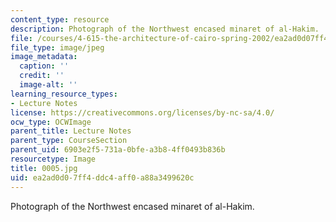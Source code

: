 ```yaml
---
content_type: resource
description: Photograph of the Northwest encased minaret of al-Hakim.
file: /courses/4-615-the-architecture-of-cairo-spring-2002/ea2ad0d07ff4ddc4aff0a88a3499620c_0005.jpg
file_type: image/jpeg
image_metadata:
  caption: ''
  credit: ''
  image-alt: ''
learning_resource_types:
- Lecture Notes
license: https://creativecommons.org/licenses/by-nc-sa/4.0/
ocw_type: OCWImage
parent_title: Lecture Notes
parent_type: CourseSection
parent_uid: 6903e2f5-731a-0bfe-a3b8-4ff0493b836b
resourcetype: Image
title: 0005.jpg
uid: ea2ad0d0-7ff4-ddc4-aff0-a88a3499620c
---
```

Photograph of the Northwest encased minaret of al-Hakim.